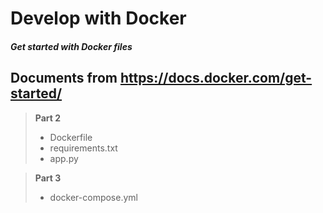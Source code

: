 Develop with Docker
===================

#####  Get started with Docker files

Documents from https://docs.docker.com/get-started/
-------------

> **Part 2**
> - Dockerfile
> - requirements.txt
> - app.py

> **Part 3**
> - docker-compose.yml
